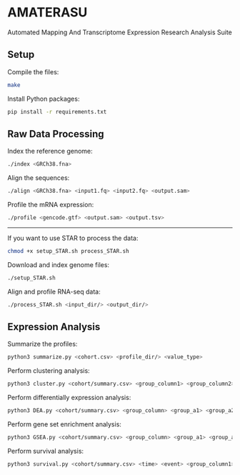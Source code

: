 # AMATERASU
Automated Mapping And Transcriptome Expression Research Analysis Suite

## Setup

Compile the files:
```sh
make
```

Install Python packages:
```sh
pip install -r requirements.txt
```

## Raw Data Processing

Index the reference genome:
```sh
./index <GRCh38.fna>
```

Align the sequences:
```sh
./align <GRCh38.fna> <input1.fq> <input2.fq> <output.sam>
```

Profile the mRNA expression:
```sh
./profile <gencode.gtf> <output.sam> <output.tsv>
```

---
If you want to use STAR to process the data:
```sh
chmod +x setup_STAR.sh process_STAR.sh
```
Download and index genome files:
```sh
./setup_STAR.sh
```
Align and profile RNA-seq data:
```sh
./process_STAR.sh <input_dir/> <output_dir/>
```


## Expression Analysis

Summarize the profiles:
```sh
python3 summarize.py <cohort.csv> <profile_dir/> <value_type>
```

Perform clustering analysis:
```sh
python3 cluster.py <cohort/summary.csv> <group_column1> <group_column2> ... 
```

Perform differentially expression analysis:
```sh
python3 DEA.py <cohort/summary.csv> <group_column> <group_a1> <group_a2> ... -- <group_b1> <group_b2> ... 
```

Perform gene set enrichment analysis:
```sh
python3 GSEA.py <cohort/summary.csv> <group_column> <group_a1> <group_a2> ... -- <group_b1> <group_b2> ... <geneset.gmt>
```

Perform survival analysis:
```sh
python3 survival.py <cohort/summary.csv> <time> <event> <group_column1> <group_column2> ...
```